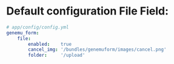 # Default configuration File Field:

``` yml
# app/config/config.yml
genemu_form:
    file:
        enabled:    true
        cancel_img: '/bundles/genemuform/images/cancel.png'
        folder:     '/upload'
```
